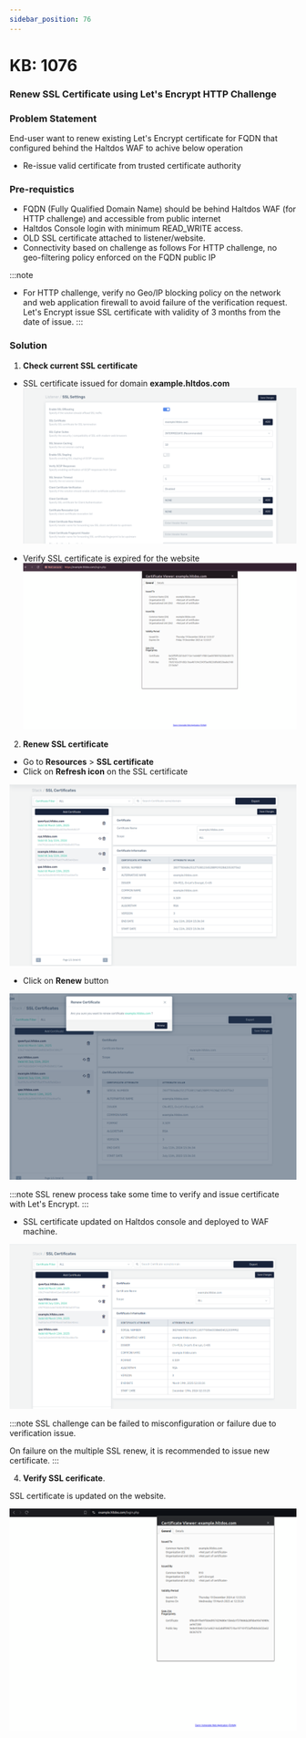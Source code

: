 ```yaml
---
sidebar_position: 76
---
```


# KB: 1076

### **Renew SSL Certificate using Let's Encrypt HTTP Challenge**

### **Problem Statement**

End-user want to renew existing Let's Encrypt certificate for FQDN that configured behind the Haltdos WAF to achive below operation

- Re-issue valid certificate from trusted certificate authority

### **Pre-requistics**

- FQDN (Fully Qualified Domain Name) should be behind Haltdos WAF (for HTTP challenge) and accessible from public internet
- Haltdos Console login with minimum READ_WRITE access.
- OLD SSL certificate attached to listener/website.
- Connectivity based on challenge as follows
    For HTTP challenge, no geo-filtering policy enforced on the FQDN public IP

:::note
- For HTTP challenge, verify no Geo/IP blocking policy on the network and web application firewall to avoid failure of the verification request.
    Let's Encrypt issue SSL certificate with validity of 3 months from the date of issue.
:::

### **Solution**

1. **Check current SSL certificate**

- SSL certificate issued for domain **example.hltdos.com**
![ssl-settings](/img/waf/v8/kb/app-verify.png)

* Verify SSL certificate is expired for the website 
![ssl-expiry-browser](/img/waf/v8/kb/verify-expiry.png)

2. **Renew SSL certificate**

- Go to **Resources** > **SSL certificate**
- Click on **Refresh icon** on the SSL certificate

![kb-1009](/img/waf/v8/kb/renew-icon.png)

- Click on **Renew** button

![kb-1009](/img/waf/v8/kb/renew-modal.png)

:::note
SSL renew process take some time to verify and issue certificate with Let's Encrypt.
:::

- SSL certificate updated on Haltdos console and deployed to WAF machine.

![kb-1009](/img/waf/v8/kb/verify-renew.png)

:::note
SSL challenge can be failed to misconfiguration or failure due to verification issue.

On failure on the multiple SSL renew, it is recommended to issue new certificate.
:::

4. **Verify SSL cerificate**.  
  
SSL certificate is updated on the website.

![kb-1009](/img/waf/v8/kb/verify-application.png)

